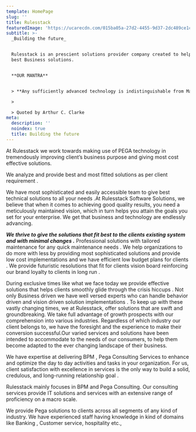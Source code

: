 ```yaml
---
template: HomePage
slug: ''
title: Rulesstack
featuredImage: 'https://ucarecdn.com/015ba05a-27d2-4455-9d37-2dc489ce1c80/'
subtitle: >-
  _Building the future_


  Rulesstack is an prescient solutions provider company created to help provide
  best Business solutions.


  **OUR MANTRA** 


  > **Any sufficiently advanced technology is indistinguishable from Magic**

  >

  > Quoted by Arthur C. Clarke
meta:
  description: ''
  noindex: true
  title: Building the future
---
```

At Rulesstack we work towards making use of PEGA technology  in tremendously improving client’s business purpose  and giving most  cost effective solutions.

We analyze and provide best and most fitted solutions as per client requirement . 

We have most sophisticated and easily accessible team to give best technical solutions to all your needs .At Rulesstack Software Solutions, we believe that when it comes to achieving good quality results, you need a meticulously maintained vision, which in turn helps you attain the goals you set for your enterprise. We get that business  and technology are endlessly advancing.

_**We thrive to give the solutions that fit best to the clients existing system and with minimal changes .**_ Professional solutions with tailored maintenance for any quick maintenance needs . We help organizations to do more with less by providing most sophisticated solutions and provide low cost implementations and we have efficient low budget plans for clients . We provide futuristic resolutions that fit for clients vision board reinforcing our brand loyalty to clients in long run .

During exclusive times like what we face today we provide effective solutions that helps clients smoothly glide through the crisis hiccups . Not only Business driven we have well versed experts who can handle behavior driven and vision driven solution implementations .  To keep up with these vastly changing  times, we at Rulesstack, offer solutions that are swift  and groundbreaking. We take full advantage of growth prospects with our comprehension into various industries. Regardless of which industry our client belongs to, we have the foresight and the experience to make their conversion successful.Our varied services  and solutions have been intended to accommodate to the needs of our consumers, to help them become adapted to the ever changing  landscape of their business.



We have  expertise at delivering BPM , Pega Consulting Services to enhance and optimize the day to day activities and tasks  in your organization. For us, client satisfaction with excellence in services is the only way to build a solid, credulous, and long-running relationship goal . 

Rulesstack mainly focuses in BPM and Pega Consulting. Our consulting services  provide IT solutions and services with an extensive range of proficiency on a macro scale. 

We provide Pega solutions to clients across all segments of any kind of industry. We have experienced staff having knowledge in kind of domains like Banking , Customer service, hospitality etc.,
